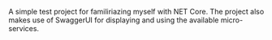 A simple test project for familiriazing myself with NET Core.
The project also makes use of SwaggerUI for displaying and using the available micro-services.
